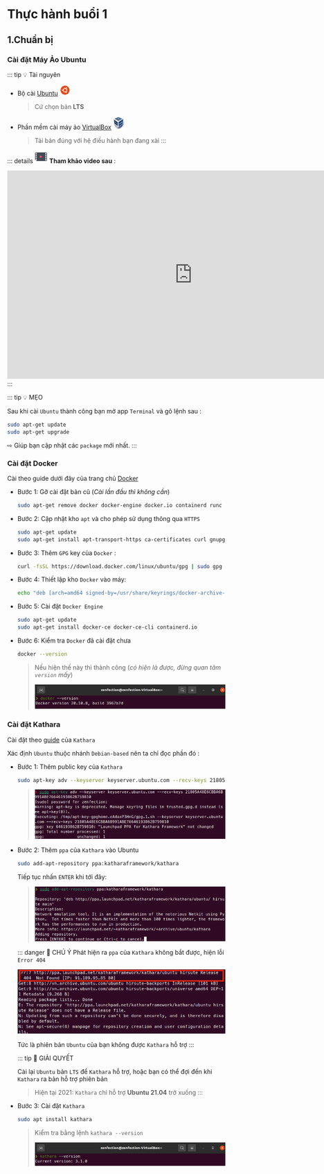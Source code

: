 # Thực hành buổi 1

## 1.Chuẩn bị 

### Cài đặt Máy Ảo Ubuntu

::: tip 💡 Tài nguyên

- Bộ cài [Ubuntu](https://ubuntu.com/download/desktop) <img src="https://raw.githubusercontent.com/Zenfection/Image/master/2021/08/31-14-04-54-icons8-ubuntu.png" width="25">

  > Cứ chọn bản **LTS**

- Phần mềm cài máy ảo [VirtualBox](https://www.virtualbox.org/wiki/Downloads) <img src="https://raw.githubusercontent.com/Zenfection/Image/master/2021/08/31-14-06-15-Virtualbox_logo.png" width="30">

  > Tải bản đúng với hệ điều hành bạn đang xài
:::

::: details <img src="https://raw.githubusercontent.com/Zenfection/Image/master/2021/08/12-16-19-36-icons8-movie_beginning.png" width="30"> <b>Tham khảo video sau</b> : 

<div class="videoZen">
  <iframe width="853" height="480" src="https://www.youtube.com/embed/S26CKNo4Tgs" title="YouTube video player" frameborder="0" allow="accelerometer; autoplay; clipboard-write; encrypted-media; gyroscope; picture-in-picture" allowfullscreen></iframe>
</div>
:::

::: tip 💡 MẸO 

Sau khi cài `Ubuntu` thành công bạn mở app `Terminal` và gõ lệnh sau : 

```sh
sudo apt-get update
sudo apt-get upgrade
```

⇨ Giúp bạn cập nhật các `package` mới nhất.
:::

### Cài đặt Docker

Cài theo guide dưới đây của trang chủ [Docker](https://docs.docker.com/engine/install/ubuntu/)

- Bước 1: Gỡ cài đặt bản cũ (*Cài lần đầu thì không cần*)

  ```sh
  sudo apt-get remove docker docker-engine docker.io containerd runc
  ```

- Bước 2: Cập nhật kho `apt` và  cho phép sử dụng thông qua `HTTPS`

  ```sh
  sudo apt-get update
  sudo apt-get install apt-transport-https ca-certificates curl gnupg lsb-release
  ```

- Bước 3: Thêm `GPG` key của `Docker` : 

  ```sh
  curl -fsSL https://download.docker.com/linux/ubuntu/gpg | sudo gpg --dearmor -o /usr/share/keyrings/docker-archive-keyring.gpg
  ```

- Bước 4: Thiết lập kho `Docker` vào máy: 

  ```sh
  echo "deb [arch=amd64 signed-by=/usr/share/keyrings/docker-archive-keyring.gpg] https://download.docker.com/linux/ubuntu $(lsb_release -cs) stable" | sudo tee /etc/apt/sources.list.d/docker.list > /dev/null
  ```

- Bước 5: Cài đặt `Docker Engine`

  ```sh
  sudo apt-get update
  sudo apt-get install docker-ce docker-ce-cli containerd.io
  ```
  
- Bước 6: Kiểm tra `Docker` đã cài đặt chưa 

  ```sh
  docker --version
  ```

  > Nếu hiện thế này thì thành công (*có hiện là được, đừng quan tâm `version` mấy*)
  >
  > <img src="https://raw.githubusercontent.com/Zenfection/Image/master/2021/08/31-15-51-35-Screen%20Shot%202021-08-31%20at%2015.51.30.png">

### Cài đặt Kathara

Cài đặt theo [guide](https://github.com/KatharaFramework/Kathara/wiki/Linux) của `Kathara`

Xác định `Ubuntu` thuộc nhánh `Debian-based` nên ta chỉ đọc phần đó : 

- Bước 1: Thêm public key của `Kathara`

  ```sh
  sudo apt-key adv --keyserver keyserver.ubuntu.com --recv-keys 21805A48E6CBBA6B991ABE76646193862B759810
  ```

  > <img src="https://raw.githubusercontent.com/Zenfection/Image/master/2021/08/31-14-23-46-Screen%20Shot%202021-08-31%20at%2014.23.38.png">

- Bước 2: Thêm `ppa` của `Kathara` vào Ubuntu

  ```sh
  sudo add-apt-repository ppa:katharaframework/kathara
  ```
  
  Tiếp tục nhấn `ENTER` khi tới đây: 

  > <img src="https://raw.githubusercontent.com/Zenfection/Image/master/2021/08/31-14-26-21-Screen%20Shot%202021-08-31%20at%2014.25.38.png">

  ::: danger 🚨 CHÚ Ý
  Phát hiện ra `ppa` của `Kathara` không bắt được, hiện lỗi `Error 404`
  
  <img src="https://raw.githubusercontent.com/Zenfection/Image/master/2021/08/31-14-27-45-Screen%20Shot%202021-08-31%20at%2014.27.20.png">

  Tức là phiên bản `Ubuntu` của bạn không được `Kathara` hỗ trợ
  :::

  ::: tip 🤔 GIẢI QUYẾT

  Cài lại `Ubuntu` bản `LTS` để `Kathara` hỗ trợ, hoặc bạn có thể đợi đến khi `Kathara` ra bản hỗ trợ phiên bản

  > Hiện tại 2021: `Kathara` chỉ hỗ trợ **Ubuntu 21.04** trở xuống
  :::

- Bước 3: Cài đặt `Kathara`

  ```sh
  sudo apt install kathara
  ```

  > Kiểm tra bằng lệnh `kathara --version`
  >
  > <img src="https://raw.githubusercontent.com/Zenfection/Image/master/2021/08/31-15-58-02-Screen%20Shot%202021-08-31%20at%2015.57.56.png">

